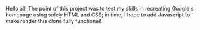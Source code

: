 Hello all! The point of this project was to test my skills in recreating Google's homepage using solely HTML and CSS; in time, I hope to add Javascript to make render this clone fully functional!